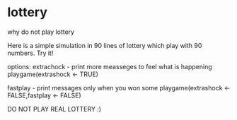 # lottery
why do not play lottery

Here is a simple simulation in 90 lines of lottery which play with 90 numbers.
Try it! 

options:
extrachock - print more measseges to feel what is happening
playgame(extrashock <- TRUE)

fastplay - print messages only when you won some
playgame(extrashock <- FALSE,fastplay <- FALSE)

DO NOT PLAY REAL LOTTERY :)
